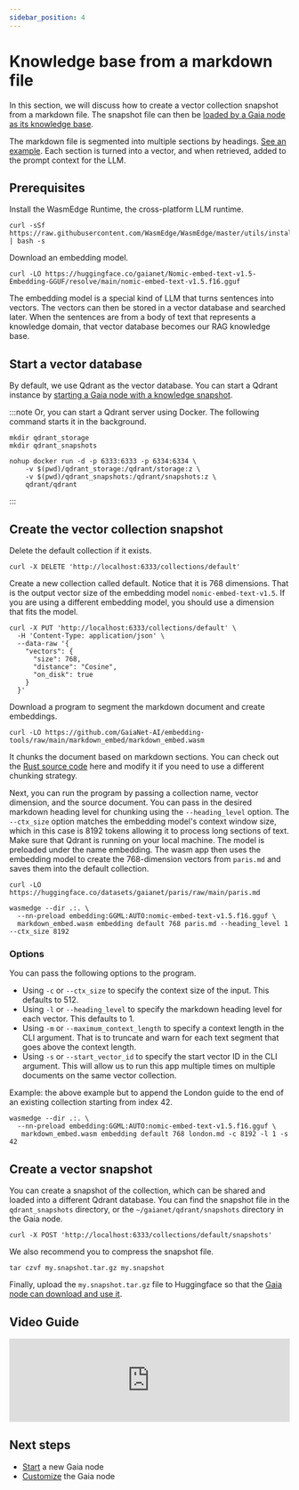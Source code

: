 ```yaml
---
sidebar_position: 4
---
```


# Knowledge base from a markdown file

In this section, we will discuss how to create a vector collection snapshot from a markdown file. The snapshot file can then be [loaded by a Gaia node as its knowledge base](../../../getting-started/customize#select-a-knowledge-base).

The markdown file is segmented into multiple sections by headings. [See an example](https://huggingface.co/datasets/gaianet/paris/raw/main/paris.md). Each section is turned into a vector, and when retrieved, added to the prompt context for the LLM.

## Prerequisites

Install the WasmEdge Runtime, the cross-platform LLM runtime.

```
curl -sSf https://raw.githubusercontent.com/WasmEdge/WasmEdge/master/utils/install_v2.sh | bash -s
```

Download an embedding model.

```
curl -LO https://huggingface.co/gaianet/Nomic-embed-text-v1.5-Embedding-GGUF/resolve/main/nomic-embed-text-v1.5.f16.gguf
```

The embedding model is a special kind of LLM that turns sentences into vectors. The vectors can then be stored in a vector database and searched later. When the sentences are from a body of text that represents a knowledge domain, that vector database becomes our RAG knowledge base.

## Start a vector database

By default, we use Qdrant as the vector database. You can start a Qdrant instance
by [starting a Gaia node with a knowledge snapshot](../../../getting-started/quick-start).

:::note
Or, you can start a Qdrant server using Docker. The following command starts it in the background.

```
mkdir qdrant_storage
mkdir qdrant_snapshots

nohup docker run -d -p 6333:6333 -p 6334:6334 \
    -v $(pwd)/qdrant_storage:/qdrant/storage:z \
    -v $(pwd)/qdrant_snapshots:/qdrant/snapshots:z \
    qdrant/qdrant
```
:::

## Create the vector collection snapshot

Delete the default collection if it exists.

```
curl -X DELETE 'http://localhost:6333/collections/default'
```

Create a new collection called default. Notice that it is 768 dimensions. That is the output vector size of the embedding model `nomic-embed-text-v1.5`. If you are using a different embedding model, you should use a dimension that fits the model.

```
curl -X PUT 'http://localhost:6333/collections/default' \
  -H 'Content-Type: application/json' \
  --data-raw '{
    "vectors": {
      "size": 768,
      "distance": "Cosine",
      "on_disk": true
    }
  }'
```

Download a program to segment the markdown document and create embeddings.

```
curl -LO https://github.com/GaiaNet-AI/embedding-tools/raw/main/markdown_embed/markdown_embed.wasm
```

It chunks the document based on markdown sections. You can check out the [Rust source code](https://github.com/GaiaNet-AI/embedding-tools/tree/main/markdown_embed) here and modify it if you need to use a different chunking strategy.

Next, you can run the program by passing a collection name, vector dimension, and the source document. You can pass in the desired markdown heading level for chunking using the `--heading_level` option. The `--ctx_size` option matches the embedding model's context window size, which in this case is 8192 tokens allowing it to process long sections of text. Make sure that Qdrant is running on your local machine. The model is preloaded under the name embedding. The wasm app then uses the embedding model to create the 768-dimension vectors from `paris.md` and saves them into the default collection.

```
curl -LO https://huggingface.co/datasets/gaianet/paris/raw/main/paris.md

wasmedge --dir .:. \
  --nn-preload embedding:GGML:AUTO:nomic-embed-text-v1.5.f16.gguf \
  markdown_embed.wasm embedding default 768 paris.md --heading_level 1 --ctx_size 8192
```

### Options

You can pass the following options to the program.

* Using `-c` or `--ctx_size` to specify the context size of the input. This defaults to 512.
* Using `-l` or `--heading_level` to specify the markdown heading level for each vector. This defaults to 1.
* Using `-m` or `--maximum_context_length` to specify a context length in the CLI argument. That is to truncate and warn for each text segment that goes above the context length.
* Using `-s` or `--start_vector_id` to specify the start vector ID in the CLI argument. This will allow us to run this app multiple times on multiple documents on the same vector collection.

Example: the above example but to append the London guide to the end of an existing collection starting from index 42.

```
wasmedge --dir .:. \
  --nn-preload embedding:GGML:AUTO:nomic-embed-text-v1.5.f16.gguf \
   markdown_embed.wasm embedding default 768 london.md -c 8192 -l 1 -s 42
```

## Create a vector snapshot

You can create a snapshot of the collection, which can be shared and loaded into a different Qdrant database. You can find the snapshot file in the `qdrant_snapshots` directory, or the `~/gaianet/qdrant/snapshots` directory in the Gaia node.

```
curl -X POST 'http://localhost:6333/collections/default/snapshots'
```

We also recommend you to compress the snapshot file.

```
tar czvf my.snapshot.tar.gz my.snapshot
```

Finally, upload the `my.snapshot.tar.gz` file to Huggingface so that the [Gaia node can download and use it](../../../getting-started/customize#select-a-knowledge-base).

## Video Guide

<iframe width="100%" style={{"aspect-ratio": "16 / 9"}} src="https://www.youtube.com/embed/vjIVfrAjqEw?si=T5i-q8xcygMo7ZVl" title="YouTube video player" frameborder="0" allow="accelerometer; autoplay; clipboard-write; encrypted-media; gyroscope; picture-in-picture; web-share" referrerpolicy="strict-origin-when-cross-origin" allowfullscreen></iframe>

## Next steps

* [Start](../../../getting-started/quick-start) a new Gaia node
* [Customize](../../../getting-started/customize) the Gaia node